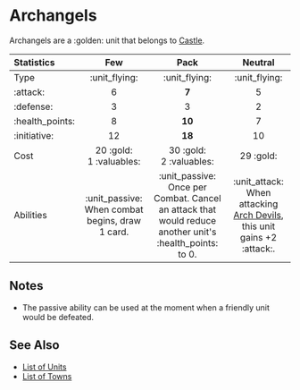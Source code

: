 # Archangels

Archangels are a :golden: unit that belongs to [Castle](../towns/castle.md).

| Statistics | Few | Pack | Neutral |
| :--- | :---: | :---: | :---: |
| Type | :unit_flying: | :unit_flying: | :unit_flying: |
| :attack: | 6 | **7** | 5 |
| :defense: | 3 | 3 | 2 |
| :health_points: | 8 | **10** | 7 |
| :initiative: | 12 | **18** | 10 |
| Cost | 20 :gold:<br>1 :valuables: | 30 :gold:<br>2 :valuables: | 29 :gold: |
| Abilities | :unit_passive: When combat begins, draw 1 card. | :unit_passive: Once per Combat. Cancel an attack that would reduce another unit's :health_points: to 0. | :unit_attack: When attacking [Arch Devils](arch_devils.md), this unit gains +2 :attack:. |


## Notes

- The passive ability can be used at the moment when a friendly unit would be defeated.


## See Also

- [List of Units](../units.md)
- [List of Towns](../towns.md)